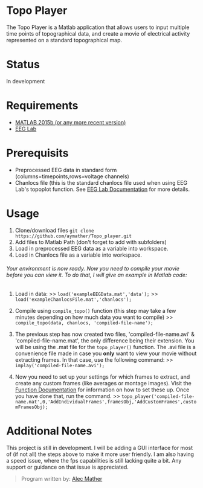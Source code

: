 # Topo Player

The Topo Player is a Matlab application that allows users to input multiple time points of topographical data, and create a movie of electrical activity represented on a standard topographical map.

# Status
In development

# Requirements

- [MATLAB 2015b (or any more recent version)](https://www.mathworks.com/downloads/)
- [EEG Lab](https://sccn.ucsd.edu/eeglab/download.php)

# Prerequisits

- Preprocessed EEG data in standard form (columns=timepoints,rows=voltage channels)
- Chanlocs file (this is the standard chanlocs file used when using EEG Lab's topoplot function. See [EEG Lab Documentation](https://sccn.ucsd.edu/wiki/EEGLAB_Wiki) for more details.

# Usage

1. Clone/download files `git clone https://github.com/aymather/Topo_player.git`
2. Add files to Matlab Path (don't forget to add with subfolders)
3. Load in preprocessed EEG data as a variable into workspace.
4. Load in Chanlocs file as a variable into workspace.

###### Your environment is now ready. Now you need to compile your movie before you can view it. To do that, I will give an example in Matlab code:

1. Load in data:
\>> `load('exampleEEGData.mat','data');`
\>> `load('exampleChanlocsFile.mat','chanlocs');`

2. Compile using `compile_topo()` function (this step may take a few minutes depending on how much data you want to compile)
\>> `compile_topo(data, chanlocs, 'compiled-file-name');`

3. The previous step has now created two files, 'compiled-file-name.avi' & 'compiled-file-name.mat', the only difference being their extension. You will be using the .mat file for the `topo_player()` function. The .avi file is a convenience file made in case you **only** want to view your movie without extracting frames. In that case, use the following command:
\>> `implay('compiled-file-name.avi');`

4. Now you need to set up your settings for which frames to extract, and create any custom frames (like averages or montage images). Visit the [Function Documentation](./FUNCTIONDOCX.md) for information on how to set these up. Once you have done that, run the command.
\>> `topo_player('compiled-file-name.mat',0,'AddIndividualFrames',framesObj,'AddCustomFrames',customFramesObj);`

# Additional Notes

This project is still in development. I will be adding a GUI interface for most of (if not all) the steps above to make it more user friendly. I am also having a speed issue, where the fps capabilities is still lacking quite a bit. Any support or guidance on that issue is appreciated.

> Program written by: [Alec Mather](https://github.com/aymather)
